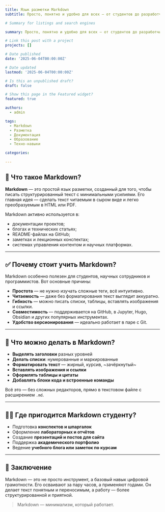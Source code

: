 ```yaml
---
title: Язык разметки Markdown
subtitle: Просто, понятно и удобно для всех — от студентов до разработчиков

# Summary for listings and search engines

summary: Просто, понятно и удобно для всех — от студентов до разработчиков

# Link this post with a project
projects: []

# Date published
date: '2025-06-04T00:00:00Z'

# Date updated
lastmod: '2025-06-04T00:00:00Z'

# Is this an unpublished draft?
draft: false

# Show this page in the Featured widget?
featured: true

authors:
  - admin

tags:
  - Markdown
  - Разметка
  - Документация
  - Образование
  - Техно-навыки

categories:
  
---
```


## 📝 Что такое Markdown?

**Markdown** — это простой язык разметки, созданный для того, чтобы писать структурированный текст с минимальными усилиями. Его главная идея — сделать текст читаемым в сыром виде и легко преобразуемым в HTML или PDF.

Markdown активно используется в:

- документации проектов;
- блогах и технических статьях;
- README-файлах на GitHub;
- заметках и лекционных конспектах;
- системах управления контентом и научных платформах.

---

## ✅ Почему стоит учить Markdown?

Markdown особенно полезен для студентов, научных сотрудников и программистов. Вот основные причины:

- **Простота** — не нужно изучать сложные теги, всё интуитивно.
- **Читаемость** — даже без форматирования текст выглядит аккуратно.
- **Гибкость** — можно писать списки, таблицы, вставлять изображения и ссылки.
- **Совместимость** — поддерживается на GitHub, в Jupyter, Hugo, Obsidian и других популярных инструментах.
- **Удобство версионирования** — идеально работает в паре с Git.

---

## 🔧 Что можно делать в Markdown?

- **Выделять заголовки** разных уровней
- **Делать списки**: нумерованные и маркированные
- **Форматировать текст** — жирный, курсив, ~зачёркнутый~
- **Вставлять изображения и ссылки**
- **Оформлять таблицы и цитаты**
- **Добавлять блоки кода и встроенные команды**

Всё это — без сложных редакторов, прямо в текстовом файле с расширением `.md`.

---

## 👨‍🎓 Где пригодится Markdown студенту?

- Подготовка **конспектов и шпаргалок**
- Оформление **лабораторных и отчётов**
- Создание **презентаций и постов для сайта**
- Поддержка **академического портфолио**
- Ведение **учебного блога или заметок по курсам**

---

## 🚀 Заключение

Markdown — это не просто инструмент, а базовый навык цифровой грамотности. Его осваивают за пару часов, а применяют годами. Он делает текст понятным и переносимым, а работу — более структурированной и приятной.

> Markdown — минимализм, который работает.

